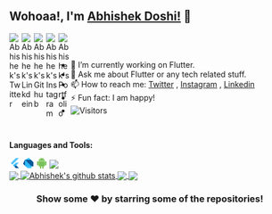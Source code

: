 ## Wohoaa!, I'm [Abhishek Doshi!](https://abhishekdoshi.netlify.app/) 👋


<a href="https://twitter.com/AbhishekDoshi26">
  <img align="left" alt="Abhishek's Twitter" width="22px" src="https://cdn.jsdelivr.net/npm/simple-icons@v3/icons/twitter.svg" />
</a>
<a href="https://www.linkedin.com/in/AbhishekDoshi26/">
  <img align="left" alt="Abhishek's Linkdein" width="22px" src="https://cdn.jsdelivr.net/npm/simple-icons@v3/icons/linkedin.svg" />
</a>
<a href="https://github.com/AbhishekDoshi26">
  <img align="left" alt="Abhishek's Github" width="22px" src="https://cdn.jsdelivr.net/npm/simple-icons@v3/icons/github.svg" />
</a>
<a href="https://www.instagram.com/abhishekdoshi26/">
  <img align="left" alt="Abhishek's Instagram" width="22px" src="https://cdn.jsdelivr.net/npm/simple-icons@v3/icons/instagram.svg" />
</a>
<a href="https://abhishekdoshi.netlify.app/">
  <img align="left" alt="Abhishek's Portfolio" width="22px" src="https://cdn.jsdelivr.net/npm/simple-icons@v3/icons/flutter.svg" />
</a>


<br/>
<br/>



- 🔭 I’m currently working on Flutter.
- 💬 Ask me about Flutter or any tech related stuff.
- 📫 How to reach me: [Twitter](https://twitter.com/AbhishekDoshi26) , [Instagram](https://www.instagram.com/_abhishek_doshi/) , [Linkedin](https://www.linkedin.com/in/abhishek-doshi-520983199/)
- ⚡ Fun fact: I am happy!
- ![Visitors](https://visitor-badge.laobi.icu/badge?page_id=AbhishekDoshi26.AbhishekDoshi26)                                 


<br>

**Languages and Tools:**  

<code><img height="20" src="https://raw.githubusercontent.com/github/explore/80688e429a7d4ef2fca1e82350fe8e3517d3494d/topics/flutter/flutter.png"></code>
<code><img height="20" src="https://raw.githubusercontent.com/github/explore/80688e429a7d4ef2fca1e82350fe8e3517d3494d/topics/dart/dart.png"></code>
<code><img height="20" src="https://raw.githubusercontent.com/github/explore/80688e429a7d4ef2fca1e82350fe8e3517d3494d/topics/android/android.png"></code>
<code><img height="20" src="https://cdn.jsdelivr.net/npm/simple-icons@3.10.0/icons/java.svg"></code>
<br>
<a href="https://github.com/AbhishekDoshi26">
  <img align="center" src="https://github-readme-stats.vercel.app/api/top-langs/?username=AbhishekDoshi26&theme=dark&hide_langs_below=1" height="220px"/>
</a>
<a href="https://github.com/AbhishekDoshi26">
 <img align="center" src="https://github-readme-stats.vercel.app/api?username=AbhishekDoshi26&show_icons=true&theme=dark&line_height=27" alt="Abhishek's github stats" height="220px" />
</a>
<a href="https://github.com/AbhishekDoshi26/contactus">
  <img align="center" src="https://github-readme-stats.vercel.app/api/pin/?username=AbhishekDoshi26&repo=contactus&theme=dark" />
</a>
<a href="https://github.com/AbhishekDoshi26/Shoppping-UI">
 <img align="center" src="https://github-readme-stats.vercel.app/api/pin/?username=AbhishekDoshi26&repo=Shoppping-UI&theme=dark" />
</a>



<div align="center">


### Show some ❤️ by starring some of the repositories!

</div>

